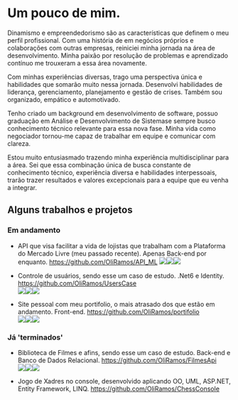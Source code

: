 # Um pouco de mim.
Dinamismo e empreendedorismo são as características que definem o meu perfil profissional. Com uma história de em negócios próprios e colaborações com outras empresas, reiniciei minha jornada na área de desenvolvimento. Minha paixão por resolução de problemas e aprendizado contínuo me trouxeram a essa área novamente.

Com minhas experiências diversas, trago uma perspectiva única e habilidades que somarão muito nessa jornada. Desenvolvi habilidades de liderança, gerenciamento, planejamento e gestão de crises. Também sou organizado, empático e automotivado.

Tenho criado um background em desenvolvimento de software, possuo graduação em Análise e Desenvolvimento de Sistemase sempre busco conhecimento técnico relevante para essa nova fase. Minha vida como negociador tornou-me capaz de trabalhar em equipe e comunicar com clareza.

Estou muito entusiasmado trazendo minha experiência multidisciplinar para a área. Sei que essa combinação única de busca constante de conhecimento técnico, experiência diversa e habilidades interpessoais, trarão trazer resultados e valores excepcionais para a equipe que eu venha a integrar.

## Alguns trabalhos e projetos

### Em andamento

* API que visa facilitar a vida de lojistas que trabalham com a Plataforma do Mercado Livre (meu passado recente). Apenas Back-end por enquanto. 
https://github.com/OliRamos/API_ML
<img src="https://img.shields.io/badge/JavaScript-323330?style=for-the-badge&logo=javascript&logoColor=F7DF1E"><img src="https://img.shields.io/badge/Visual%20Studio%20Code-0078d7.svg?logo=visual-studio-code&logoColor=white"><img src="https://img.shields.io/badge/Postman-FF6C37?logo=postman&logoColor=white">

* Controle de usuários, sendo esse um caso de estudo. .Net6 e Identity.
https://github.com/OliRamos/UsersCase  
<img src="https://img.shields.io/badge/c%23-%23239120.svg?logo=c-sharp&logoColor=white"><img src="https://img.shields.io/badge/mysql-%2300f.svg?logo=mysql&logoColor=white"><img src="https://img.shields.io/badge/Postman-FF6C37?logo=postman&logoColor=white">

* Site pessoal com meu portifolio, o mais atrasado dos que estão em andamento. Front-end.
https://github.com/OliRamos/portifolio  
<img src="https://img.shields.io/badge/HTML5-E34F26?style=for-the-badge&logo=html5&logoColor=white"><img src="https://img.shields.io/badge/CSS3-1572B6?style=for-the-badge&logo=css3&logoColor=white"><img src="https://img.shields.io/badge/JavaScript-323330?style=for-the-badge&logo=javascript&logoColor=F7DF1E">

### Já 'terminados'
* Biblioteca de Filmes e afins, sendo esse um caso de estudo. Back-end e Banco de Dados Relacional. https://github.com/OliRamos/FilmesApi  
<img src="https://img.shields.io/badge/c%23-%23239120.svg?logo=c-sharp&logoColor=white"><img src="https://img.shields.io/badge/mysql-%2300f.svg?logo=mysql&logoColor=white"><img src="https://img.shields.io/badge/Postman-FF6C37?logo=postman&logoColor=white">

* Jogo de Xadres no console, desenvolvido aplicando OO, UML, ASP.NET, Entity Framework, LINQ. https://github.com/OliRamos/ChessConsole

